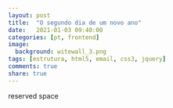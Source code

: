 ```yaml
---
layout: post
title:  "O segundo dia de um novo ano"
date:   2021-01-03 09:40:00
categories: [pt, frontend]
image:
  background: witewall_3.png
tags: [estrutura, html5, email, css3, jquery]
comments: true
share: true
---
```

reserved space
